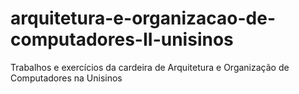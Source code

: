# arquitetura-e-organizacao-de-computadores-II-unisinos
Trabalhos e exercícios da cardeira de Arquitetura e Organização de Computadores na Unisinos
